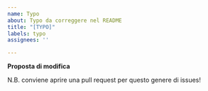```yaml
---
name: Typo
about: Typo da correggere nel README
title: "[TYPO]"
labels: typo
assignees: ''

---
```


**Proposta di modifica**

N.B. conviene aprire una pull request per questo genere di issues!
